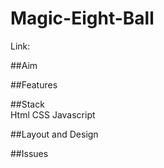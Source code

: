 # Magic-Eight-Ball

Link:  

##Aim  


##Features  


##Stack  
Html
CSS
Javascript

##Layout and Design  

##Issues  
